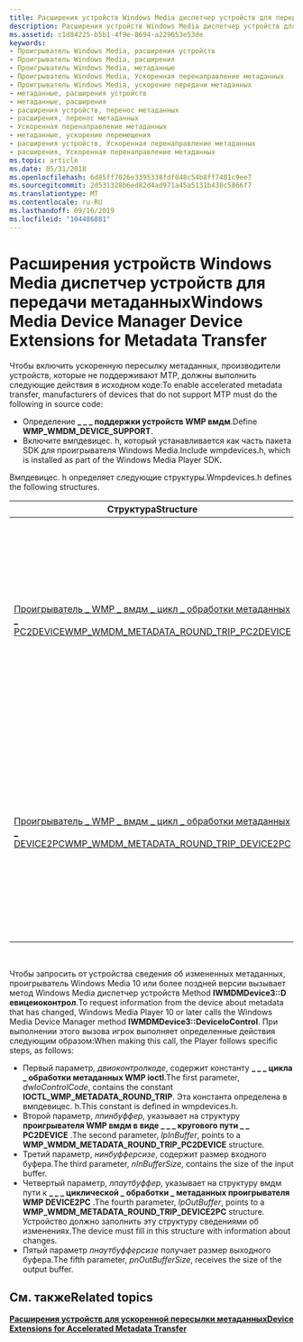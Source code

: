 ```yaml
---
title: Расширения устройств Windows Media диспетчер устройств для передачи метаданных
description: Расширения устройств Windows Media диспетчер устройств для передачи метаданных
ms.assetid: c1d84225-b5b1-4f9e-8694-a229653e53de
keywords:
- Проигрыватель Windows Media, расширения устройств
- Проигрыватель Windows Media, расширения
- Проигрыватель Windows Media, метаданные
- Проигрыватель Windows Media, Ускоренная перенаправление метаданных
- Проигрыватель Windows Media, ускорение передачи метаданных
- метаданные, расширения устройств
- метаданные, расширения
- расширения устройств, перенос метаданных
- расширения, перенос метаданных
- Ускоренная перенаправление метаданных
- метаданные, ускорение перемещения
- расширения устройств, Ускоренная перенаправление метаданных
- расширения, Ускоренная перенаправление метаданных
ms.topic: article
ms.date: 05/31/2018
ms.openlocfilehash: 6d85ff7026e3395338fdf048c54b8ff7401c9ee7
ms.sourcegitcommit: 2d531328b6ed82d4ad971a45a5131b430c5866f7
ms.translationtype: MT
ms.contentlocale: ru-RU
ms.lasthandoff: 09/16/2019
ms.locfileid: "104486881"
---
```

# <a name="windows-media-device-manager-device-extensions-for-metadata-transfer"></a><span data-ttu-id="bbf29-116">Расширения устройств Windows Media диспетчер устройств для передачи метаданных</span><span class="sxs-lookup"><span data-stu-id="bbf29-116">Windows Media Device Manager Device Extensions for Metadata Transfer</span></span>

<span data-ttu-id="bbf29-117">Чтобы включить ускоренную пересылку метаданных, производители устройств, которые не поддерживают MTP, должны выполнить следующие действия в исходном коде:</span><span class="sxs-lookup"><span data-stu-id="bbf29-117">To enable accelerated metadata transfer, manufacturers of devices that do not support MTP must do the following in source code:</span></span>

-   <span data-ttu-id="bbf29-118">Определение **\_ \_ \_ поддержки устройств WMP вмдм**.</span><span class="sxs-lookup"><span data-stu-id="bbf29-118">Define **WMP\_WMDM\_DEVICE\_SUPPORT**.</span></span>
-   <span data-ttu-id="bbf29-119">Включите вмпдевицес. h, который устанавливается как часть пакета SDK для проигрывателя Windows Media.</span><span class="sxs-lookup"><span data-stu-id="bbf29-119">Include wmpdevices.h, which is installed as part of the Windows Media Player SDK.</span></span>

<span data-ttu-id="bbf29-120">Вмпдевицес. h определяет следующие структуры.</span><span class="sxs-lookup"><span data-stu-id="bbf29-120">Wmpdevices.h defines the following structures.</span></span>



| <span data-ttu-id="bbf29-121">Структура</span><span class="sxs-lookup"><span data-stu-id="bbf29-121">Structure</span></span>                                                                                 | <span data-ttu-id="bbf29-122">Описание</span><span class="sxs-lookup"><span data-stu-id="bbf29-122">Description</span></span>                                                                                                                                       |
|-------------------------------------------------------------------------------------------|---------------------------------------------------------------------------------------------------------------------------------------------------|
| [<span data-ttu-id="bbf29-123">Проигрыватель \_ WMP \_ вмдм \_ цикл \_ обработки метаданных \_ PC2DEVICE</span><span class="sxs-lookup"><span data-stu-id="bbf29-123">WMP\_WMDM\_METADATA\_ROUND\_TRIP\_PC2DEVICE</span></span>](/previous-versions/windows/desktop/api/wmpdevices/ns-wmpdevices-wmp_wmdm_metadata_round_trip_pc2device) | <span data-ttu-id="bbf29-124">Структура, используемая проигрывателем Windows Media для запроса сведений о синхронизации метаданных с портативных устройств, которые не поддерживают MTP.</span><span class="sxs-lookup"><span data-stu-id="bbf29-124">Structure used by Windows Media Player to request accelerated metadata synchronization information from portable devices that do not support MTP.</span></span> |
| [<span data-ttu-id="bbf29-125">Проигрыватель \_ WMP \_ вмдм \_ цикл \_ обработки метаданных \_ DEVICE2PC</span><span class="sxs-lookup"><span data-stu-id="bbf29-125">WMP\_WMDM\_METADATA\_ROUND\_TRIP\_DEVICE2PC</span></span>](/previous-versions/windows/desktop/api/wmpdevices/ns-wmpdevices-wmp_wmdm_metadata_round_trip_device2pc) | <span data-ttu-id="bbf29-126">Структура, используемая проигрывателем Windows Media для получения данных ускоренной синхронизации метаданных с портативных устройств, которые не поддерживают MTP.</span><span class="sxs-lookup"><span data-stu-id="bbf29-126">Structure used by Windows Media Player to receive accelerated metadata synchronization information from portable devices that do not support MTP.</span></span> |



 

<span data-ttu-id="bbf29-127">Чтобы запросить от устройства сведения об измененных метаданных, проигрыватель Windows Media 10 или более поздней версии вызывает метод Windows Media диспетчер устройств Method **IWMDMDevice3::D евицеиоконтрол**.</span><span class="sxs-lookup"><span data-stu-id="bbf29-127">To request information from the device about metadata that has changed, Windows Media Player 10 or later calls the Windows Media Device Manager method **IWMDMDevice3::DeviceIoControl**.</span></span> <span data-ttu-id="bbf29-128">При выполнении этого вызова игрок выполняет определенные действия следующим образом:</span><span class="sxs-lookup"><span data-stu-id="bbf29-128">When making this call, the Player follows specific steps, as follows:</span></span>

-   <span data-ttu-id="bbf29-129">Первый параметр, *двиоконтролкоде*, содержит константу **\_ \_ \_ цикла \_ обработки метаданных WMP ioctl**.</span><span class="sxs-lookup"><span data-stu-id="bbf29-129">The first parameter, *dwIoControlCode*, contains the constant **IOCTL\_WMP\_METADATA\_ROUND\_TRIP**.</span></span> <span data-ttu-id="bbf29-130">Эта константа определена в вмпдевицес. h.</span><span class="sxs-lookup"><span data-stu-id="bbf29-130">This constant is defined in wmpdevices.h.</span></span>
-   <span data-ttu-id="bbf29-131">Второй параметр, *лпинбуффер*, указывает на структуру **проигрывателя WMP вмдм в виде \_ \_ \_ кругового пути \_ \_ PC2DEVICE** .</span><span class="sxs-lookup"><span data-stu-id="bbf29-131">The second parameter, *lpInBuffer*, points to a **WMP\_WMDM\_METADATA\_ROUND\_TRIP\_PC2DEVICE** structure.</span></span>
-   <span data-ttu-id="bbf29-132">Третий параметр, *нинбуфферсизе*, содержит размер входного буфера.</span><span class="sxs-lookup"><span data-stu-id="bbf29-132">The third parameter, *nInBufferSize*, contains the size of the input buffer.</span></span>
-   <span data-ttu-id="bbf29-133">Четвертый параметр, *лпаутбуффер*, указывает на структуру вмдм пути к **\_ \_ \_ циклической \_ обработки \_ метаданных проигрывателя WMP DEVICE2PC** .</span><span class="sxs-lookup"><span data-stu-id="bbf29-133">The fourth parameter, *lpOutBuffer*, points to a **WMP\_WMDM\_METADATA\_ROUND\_TRIP\_DEVICE2PC** structure.</span></span> <span data-ttu-id="bbf29-134">Устройство должно заполнить эту структуру сведениями об изменениях.</span><span class="sxs-lookup"><span data-stu-id="bbf29-134">The device must fill in this structure with information about changes.</span></span>
-   <span data-ttu-id="bbf29-135">Пятый параметр *пнаутбуфферсизе* получает размер выходного буфера.</span><span class="sxs-lookup"><span data-stu-id="bbf29-135">The fifth parameter, *pnOutBufferSize*, receives the size of the output buffer.</span></span>

## <a name="related-topics"></a><span data-ttu-id="bbf29-136">См. также</span><span class="sxs-lookup"><span data-stu-id="bbf29-136">Related topics</span></span>

<dl> <dt>

[<span data-ttu-id="bbf29-137">**Расширения устройств для ускоренной пересылки метаданных**</span><span class="sxs-lookup"><span data-stu-id="bbf29-137">**Device Extensions for Accelerated Metadata Transfer**</span></span>](device-extensions-for-accelerated-metadata-transfer.md)
</dt> </dl>

 

 




